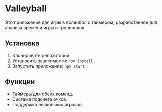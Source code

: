 # Valleyball
Это приложение для игры в волейбол с таймером, разработанное для анализа времени игры и тренировок.

## Установка
1. Клонировать репозиторий.
2. Установить зависимости: `npm install`
3. Запустить приложение: `npm start`

## Функции
- Таймеры для обеих команд.
- Система подсчета очков.
- Поддержка нескольких игроков.
